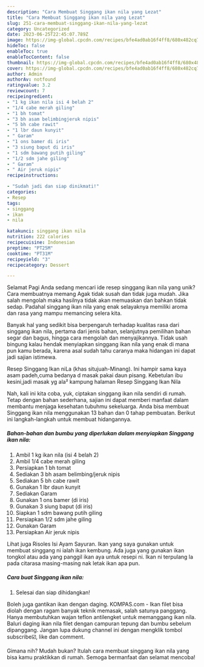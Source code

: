 ```yaml
---
description: "Cara Membuat Singgang ikan nila yang Lezat"
title: "Cara Membuat Singgang ikan nila yang Lezat"
slug: 251-cara-membuat-singgang-ikan-nila-yang-lezat
category: Uncategorized
date: 2023-06-25T22:45:07.789Z
image: https://img-global.cpcdn.com/recipes/bfe4ad0ab16f4ff8/680x482cq70/singgang-ikan-nila-foto-resep-utama.jpg
hideToc: false
enableToc: true
enableTocContent: false
thumbnail: https://img-global.cpcdn.com/recipes/bfe4ad0ab16f4ff8/680x482cq70/singgang-ikan-nila-foto-resep-utama.jpg
cover: https://img-global.cpcdn.com/recipes/bfe4ad0ab16f4ff8/680x482cq70/singgang-ikan-nila-foto-resep-utama.jpg
author: Admin
authorAv: notfound
ratingvalue: 3.2
reviewcount: 7
recipeingredient:
- "1 kg ikan nila isi 4 belah 2"
- "1/4 cabe merah giling"
- "1 bh tomat"
- "3 bh asam belimbingjeruk nipis"
- "5 bh cabe rawit"
- "1 lbr daun kunyit"
- " Garam"
- "1 ons bamer di iris"
- "3 siung baput di iris"
- "1 sdm bawang putih giling"
- "1/2 sdm jahe giling"
- " Garam"
- " Air jeruk nipis"
recipeinstructions:

- "Sudah jadi dan siap dinikmati!"
categories:
- Resep
tags:
- singgang
- ikan
- nila

katakunci: singgang ikan nila 
nutrition: 222 calories
recipecuisine: Indonesian
preptime: "PT25M"
cooktime: "PT31M"
recipeyield: "3"
recipecategory: Dessert

---
```



Selamat Pagi Anda sedang mencari ide resep singgang ikan nila yang unik? Cara membuatnya memang Agak tidak susah dan tidak juga mudah. Jika salah mengolah maka hasilnya tidak akan memuaskan dan bahkan tidak sedap. Padahal singgang ikan nila yang enak selayaknya memiliki aroma dan rasa yang mampu memancing selera kita.


Banyak hal yang sedikit bisa berpengaruh terhadap kualitas rasa dari singgang ikan nila, pertama dari jenis bahan, selanjutnya pemilihan bahan segar dan bagus, hingga cara mengolah dan menyajikannya. Tidak usah bingung kalau hendak menyiapkan singgang ikan nila yang enak di mana pun kamu berada, karena asal sudah tahu caranya maka hidangan ini dapat jadi sajian istimewa.

Resep Singgang Ikan niLa (khas situjuah-Minang). Ini hampir sama kaya asam padeh,cuma bedanya d masak pakai daun pisang. Kebetulan ibu kesini,jadi masak yg ala² kampung halaman Resep Singgang Ikan Nila


Nah, kali ini kita coba, yuk, ciptakan singgang ikan nila sendiri di rumah. Tetap dengan bahan sederhana, sajian ini dapat memberi manfaat dalam membantu menjaga kesehatan tubuhmu sekeluarga. Anda bisa membuat Singgang ikan nila menggunakan 13 bahan dan 0 tahap pembuatan. Berikut ini langkah-langkah untuk membuat hidangannya.

<!--inarticleads1-->

##### Bahan-bahan dan bumbu yang diperlukan dalam menyiapkan Singgang ikan nila:

1. Ambil 1 kg ikan nila (isi 4 belah 2)
1. Ambil 1/4 cabe merah giling
1. Persiapkan 1 bh tomat
1. Sediakan 3 bh asam belimbing/jeruk nipis
1. Sediakan 5 bh cabe rawit
1. Gunakan 1 lbr daun kunyit
1. Sediakan  Garam
1. Gunakan 1 ons bamer (di iris)
1. Gunakan 3 siung baput (di iris)
1. Siapkan 1 sdm bawang putih giling
1. Persiapkan 1/2 sdm jahe giling
1. Gunakan  Garam
1. Persiapkan  Air jeruk nipis


Lihat juga Risoles Isi Ayam Sayuran. Ikan yang saya gunakan untuk membuat singgang ni ialah ikan kembung. Ada juga yang gunakan ikan tongkol atau ada yang panggil ikan aya untuk resepi ni. Ikan ni terpulang la pada citarasa masing-masing nak letak ikan apa pun. 

<!--inarticleads2-->

##### Cara buat Singgang ikan nila:


1. Selesai dan siap dihidangkan!

Boleh juga gantikan ikan dengan daging. KOMPAS.com - Ikan filet bisa diolah dengan ragam banyak teknik memasak, salah satunya panggang. Hanya membutuhkan wajan teflon antilengket untuk memanggang ikan nila. Baluri daging ikan nila filet dengan campuran tepung dan bumbu sebelum dipanggang. Jangan lupa dukung channel ini dengan mengklik tombol subscribe☑️, like dan comment. 

Gimana nih? Mudah bukan? Itulah cara membuat singgang ikan nila yang bisa kamu praktikkan di rumah. Semoga bermanfaat dan selamat mencoba!
